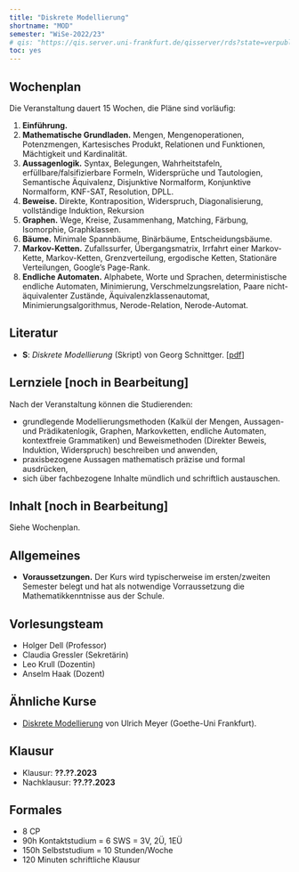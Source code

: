 ```yaml
---
title: "Diskrete Modellierung"
shortname: "MOD"
semester: "WiSe-2022/23"
# qis: "https://qis.server.uni-frankfurt.de/qisserver/rds?state=verpublish&status=init&vmfile=no&publishid=321520&moduleCall=webInfo&publishConfFile=webInfo&publishSubDir=veranstaltung"
toc: yes
---
```

<!-- 
## Übersicht -->

<!--
- **Präsenztermine.** (Zutritt nur mit offiziellem 3G-Nachweis und Lichtbildausweis.)
  - Di 08:00–09:45 s.t., Bockenheim Hörsaal VI.
  - Do 08:00–09:45 s.t., Bockenheim Hörsaal IV (und ggf. Hörsaal III).
-->
<!--- **Chat.** Im [Discordserver des Lernzentrums](https://olat-ce.server.uni-frankfurt.de/olat/auth/RepositoryEntry/8206712847?5) ist fast jederzeit ein:e Tutor:in erreichbar.-->
<!-- 
- Ab sofort finden die Veranstaltungen Di/Do 8:00-9:45 **vollständig online** statt:
  - Der Zoom-Link hat die Meeting-ID [**966 9678 8856**](https://uni-frankfurt.zoom.us/j/96696788856?pwd=ZG9OMFkzOUh1eGdtUXB2bWluMjlyZz09) und den Passcode 004040. Bei schlechter Internetverbindung kann man sich auch telefonisch einwählen unter der Nummer `+49 69 3807 9883`.
  - Zeiten:
    - **8:00-8:15 auf Zoom.** Besprechung, Tipps, Überblick, Einordnung, Beispiele.
    - **8:15-9:15 auf Discord.** Die Tutor:innen sind auf Discord verfügbar! Arbeiten Sie dort in Gruppen und rufen Sie die Tutor:innen!
    - **9:15-9:45 auf Zoom.** Lösungsspaziergang. (Sie dürfen *keine Screenshots oder Mitschnitte* machen, weitergeben oder empfangen!)
  - Die Helpdesks finden weiterhin als Mix zwischen Online und Präsenz statt.
- **Moodle.** Die meisten Lernangebote und Informationen finden sich in [Moodle](https://moodle.studiumdigitale.uni-frankfurt.de/moodle/course/view.php?id=2241).
- **Bei wichtigen Fragen:** Sie erreichen den _senior staff_ unter [mod22@uni-frankfurt.de](mailto:mod22@uni-frankfurt.de) (nicht: dell@ oder moodle) -->

## Wochenplan

Die Veranstaltung dauert 15 Wochen, die Pläne sind vorläufig<!-- (🔥 = aktuelle Woche)-->:
<!-- Literatur · 📽️ · Folien · Übungen -->

1. **Einführung.**
2. **Mathematische Grundladen.** Mengen, Mengenoperationen, Potenzmengen, Kartesisches Produkt, Relationen und Funktionen, Mächtigkeit und Kardinalität.
3. **Aussagenlogik.** Syntax, Belegungen, Wahrheitstafeln, erfüllbare/falsifizierbare Formeln, Widersprüche und Tautologien, Semantische Äquivalenz, Disjunktive Normalform, Konjunktive Normalform, KNF-SAT, Resolution, DPLL.
4. **Beweise.** Direkte, Kontraposition, Widerspruch, Diagonalisierung, vollständige Induktion, Rekursion
5. **Graphen.** Wege, Kreise, Zusammenhang, Matching, Färbung, Isomorphie, Graphklassen.
6. **Bäume.** Minimale Spannbäume, Binärbäume, Entscheidungsbäume.
7. **Markov-Ketten.** Zufallssurfer, Übergangsmatrix, Irrfahrt einer Markov-Kette, Markov-Ketten, Grenzverteilung, ergodische Ketten, Stationäre Verteilungen, Google’s Page-Rank.
8. **Endliche Automaten.** Alphabete, Worte und Sprachen, deterministische endliche Automaten, Minimierung, Verschmelzungsrelation, Paare nicht-äquivalenter Zustände, Äquivalenzklassenautomat, Minimierungsalgorithmus, Nerode-Relation, Nerode-Automat.

## Literatur

- **S**: _Diskrete Modellierung_ (Skript) von Georg Schnittger. [[pdf](https://ae.cs.uni-frankfurt.de/teaching/21ws/+dismod/dismod_ws1920_skript.pdf)]

## Lernziele [noch in Bearbeitung]

Nach der Veranstaltung können die Studierenden:

- grundlegende Modellierungsmethoden (Kalkül der Mengen, Aussagen- und Prädikatenlogik, Graphen, Markovketten, endliche Automaten, kontextfreie Grammatiken) und Beweismethoden (Direkter Beweis, Induktion, Widerspruch) beschreiben und anwenden,
- praxisbezogene Aussagen mathematisch präzise und formal ausdrücken,
- sich über fachbezogene Inhalte mündlich und schriftlich austauschen.

## Inhalt [noch in Bearbeitung]

Siehe Wochenplan.

## Allgemeines

<!-- - **Kursformat.**
  - Präsenzelemente: Betreute Gruppenarbeit, Lösungsspaziergänge, Besprechungen im Plenum.
  - Online-Elemente: Videos, Folien, Literatur, Übungsblätter, ⭐-Aufgaben, 🌱-Aufgaben, Chat, Helpdesk, individuelles Feedback auf ⭐-Aufgaben. -->

- **Voraussetzungen.** Der Kurs wird typischerweise im ersten/zweiten Semester belegt und hat als notwendige Vorraussetzung die Mathematikkenntnisse aus der Schule.

<!-- - **Anmeldung.** Bitte melden Sie sich in [Moodle](https://moodle.studiumdigitale.uni-frankfurt.de/moodle/course/view.php?id=2241) an.<!--und in [AUGE](https://anmeldung.studiumdigitale.uni-frankfurt.de/auge/index.php?newCourse=&fachbereich=FB+12+Informatik+und+Mathematik&kurs=113) an. In AUGE müssen Sie dreimal denselben Termin angeben. Eine Anmeldung per E-Mail ist *nicht* nötig! Auch die Anmeldung zur Klausur erfolgt nur über QIS oder das Prüfungsamt. -->
<!-- - **E-Mail.** Nur bei organisatorischen Anliegen (Nachteilsausgleich, Prüfungsvarianten, etc.): E-Mail an [mod22@uni-frankfurt.de](mailto:mod22@uni-frankfurt.de). -->

## Vorlesungsteam

- Holger Dell (Professor)
- Claudia Gressler (Sekretärin)
- Leo Krull (Dozentin)
- Anselm Haak (Dozent)

<!-- - Marius Hagemann (2x Tutor)
- Alexander Hengstmann (2x Tutor)
- Tolga Tel (2x Tutor)
- Aura Sofia Lohr (Tutorin)
- Julian Lorenz (Tutor)
- Melvin Kallmayer (Tutor)
- Julian Mende (Tutor)
- Timo Mertin (Tutor)
- Jonas Strauch (Tutor)
- Marc Viel (Tutor) -->

## Ähnliche Kurse

- [Diskrete Modellierung](http://www2.imm.dtu.dk/courses/02110/2021/) von Ulrich Meyer (Goethe-Uni Frankfurt).

## Klausur

- Klausur: **??.??.2023**
- Nachklausur: **??.??.2023**

## Formales

- 8 CP
- 90h Kontaktstudium = 6 SWS = 3V, 2Ü, 1EÜ
- 150h Selbststudium = 10 Stunden/Woche
- 120 Minuten schriftliche Klausur
